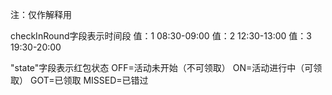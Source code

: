 注：仅作解释用

checkInRound字段表示时间段
值：1  08:30-09:00
值：2  12:30-13:00
值：3  19:30-20:00


"state"字段表示红包状态
OFF=活动未开始（不可领取）
ON=活动进行中（可领取）
GOT=已领取
MISSED=已错过

